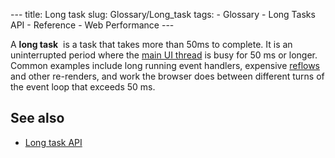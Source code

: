 --- title: Long task slug: Glossary/Long\_task tags: - Glossary - Long Tasks API - Reference - Web Performance ---

<span class="seoSummary">A **long task**  is a task that takes more than 50ms to complete.</span> It is an uninterrupted period where the [main UI thread](/en-US/docs/Glossary/Main_thread) is busy for 50 ms or longer. Common examples include long running event handlers, expensive [reflows](/en-US/docs/Glossary/Reflow) and other re-renders, and work the browser does between different turns of the event loop that exceeds 50 ms.

See also
--------

-   [Long task API](/en-US/docs/Web/API/Long_Tasks_API)
